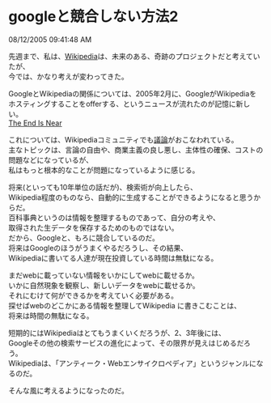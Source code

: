 googleと競合しない方法2
====
08/12/2005 09:41:48 AM


<p>先週まで、私は、<a href="http://www.wikipedia.org/">Wikipedia</a>は、未来のある、奇跡のプロジェクトだと考えていたが、<br />
今では、かなり考えが変わってきた。</p>

<p>GoogleとWikipediaの関係については、2005年2月に、GoogleがWikipediaを<br />
ホスティングすることをofferする、というニュースが流れたのが記憶に新しい。<br />
<a href="http://meta.wikimedia.org/wiki/Talk:Google_hosting">The End Is Near</a></p>

<p>これについては、Wikipediaコミュニティでも<a href="http://meta.wikimedia.org/wiki/Talk:Google_hosting">議論</a>がおこなわれている。<br />
主なトピックは、言論の自由や、商業主義の良し悪し、主体性の確保、コストの問題などになっているが、<br />
私はもっと根本的なことが問題になっているように感じる。</p>

<p>将来(といっても10年単位の話だが)、検索術が向上したら、<br />
Wikipedia程度のものなら、自動的に生成することができるようになると思うからだ。<br />
百科事典というのは情報を整理するものであって、自分の考えや、<br />
取得された生データを保存するためのものではない。<br />
だから、Googleと、もろに競合しているのだ。<br />
将来はGoogleのほうがうまくやるだろうし、その結果、<br />
Wikipediaに書いてる人達が現在投資している時間は無駄になる。</p>

<p>まだwebに載っていない情報をいかにしてwebに載せるか。<br />
いかに自然現象を観察し、新しいデータをwebに載せるか。<br />
それにむけて何ができるかを考えていく必要がある。<br />
探せばwebのどこかにある情報を整理してWikipedia に書きこむことは、<br />
将来は時間の無駄になる。</p>

<p>短期的にはWikipediaはとてもうまくいくだろうが、2、3年後には、<br />
Googleその他の検索サービスの進化によって、その限界が見えはじめるだろう。<br />
Wikipediaは、「アンティーク・Webエンサイクロペディア」というジャンルになるのだ。</p>

<p>そんな風に考えるようになったのだ。</p>
